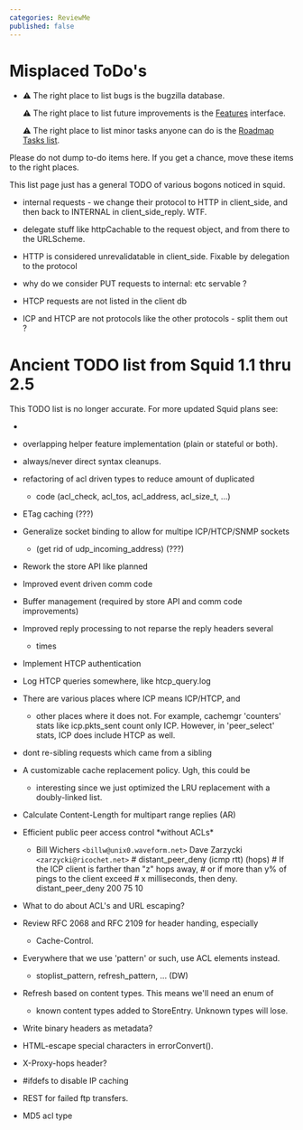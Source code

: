 ```yaml
---
categories: ReviewMe
published: false
---
```

# Misplaced ToDo's

  - :warning:
    The right place to list bugs is the bugzilla database.
    
    :warning:
    The right place to list future improvements is the
    [Features](/Features)
    interface.
    
    :warning:
    The right place to list minor tasks anyone can do is the [Roadmap
    Tasks
    list](/RoadMap/Tasks).

Please do not dump to-do items here. If you get a chance, move these
items to the right places.

This list page just has a general TODO of various bogons noticed in
squid.

  - internal requests - we change their protocol to HTTP in
    client_side, and then back to INTERNAL in client_side_reply. WTF.

  - delegate stuff like httpCachable to the request object, and from
    there to the URLScheme.

  - HTTP is considered unrevalidatable in client_side. Fixable by
    delegation to the protocol

  - why do we consider PUT requests to internal: etc servable ?

  - HTCP requests are not listed in the client db

  - ICP and HTCP are not protocols like the other protocols - split them
    out ?

# Ancient TODO list from Squid 1.1 thru 2.5

This TODO list is no longer accurate. For more updated Squid plans see:

  - [](http://wiki.squid-cache.org/RoadMap/Squid3)

<!-- end list -->

  - overlapping helper feature implementation (plain or stateful or
    both).

  - always/never direct syntax cleanups.

  - refactoring of acl driven types to reduce amount of duplicated
    
      - code (acl_check, acl_tos, acl_address, acl_size_t, ...)

  - ETag caching (???)

  - Generalize socket binding to allow for multipe ICP/HTCP/SNMP sockets
    
      - (get rid of udp_incoming_address) (???)

  - Rework the store API like planned

  - Improved event driven comm code

  - Buffer management (required by store API and comm code improvements)

  - Improved reply processing to not reparse the reply headers several
    
      - times

  - Implement HTCP authentication

  - Log HTCP queries somewhere, like htcp_query.log

  - There are various places where ICP means ICP/HTCP, and
    
      - other places where it does not. For example, cachemgr 'counters'
        stats like icp.pkts_sent count only ICP. However, in
        'peer_select' stats, ICP does include HTCP as well.

  - dont re-sibling requests which came from a sibling

  - A customizable cache replacement policy. Ugh, this could be
    
      - interesting since we just optimized the LRU replacement with a
        doubly-linked list.

  - Calculate Content-Length for multipart range replies (AR)

  - Efficient public peer access control \*without ACLs\*
    
      - Bill Wichers `<billw@unix0.waveform.net>` Dave Zarzycki
        `<zarzycki@ricochet.net>` \# distant_peer_deny (icmp rtt)
        (hops) \# If the ICP client is farther than "z" hops away, \# or
        if more than y% of pings to the client exceed \# x milliseconds,
        then deny. distant_peer_deny 200 75 10

  - What to do about ACL's and URL escaping?

  - Review RFC 2068 and RFC 2109 for header handing, especially
    
      - Cache-Control.

  - Everywhere that we use 'pattern' or such, use ACL elements instead.
    
      - stoplist_pattern, refresh_pattern, ... (DW)

  - Refresh based on content types. This means we'll need an enum of
    
      - known content types added to StoreEntry. Unknown types will
        lose.

  - Write binary headers as metadata?

  - HTML-escape special characters in errorConvert().

  - X-Proxy-hops header?

  - \#ifdefs to disable IP caching

  - REST for failed ftp transfers.

  - MD5 acl type
